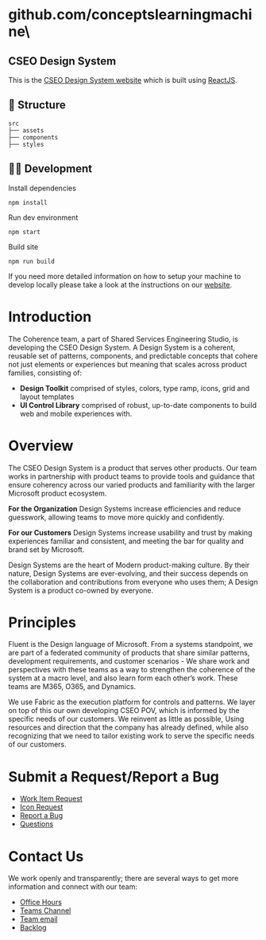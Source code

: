 # github.com/conceptslearningmachine\

## CSEO Design System

This is the [CSEO Design System website](https://microsoft.github.io/cseo-design/) which is built using [ReactJS](https://reactjs.org/).

## 📂 Structure

```
src
├── assets
├── components
├── styles

```

## 👩‍💻 Development

Install dependencies

```
npm install
```

Run dev environment

```
npm start
```

Build site

```
npm run build
```

If you need more detailed information on how to setup your machine to develop locally please take a look at the instructions on our [website](https://microsoft.github.io/cseo-design/).

# Introduction
The Coherence team, a part of Shared Services Engineering Studio, is developing the CSEO Design System.
A Design System is a coherent, reusable set of patterns, components, and predictable concepts that cohere not just elements or experiences but meaning that scales across product families, consisting of:
* **Design Toolkit** comprised of styles, colors, type ramp, icons, grid and layout templates
* **UI Control Library** comprised of robust, up-to-date components to build web and mobile experiences with.

# Overview 
 
The CSEO Design System is a product that serves other products. Our team works in partnership with product teams to provide tools and guidance that ensure coherency across our varied products and familiarity with the larger Microsoft product ecosystem. 
 
**For the Organization**
 Design Systems increase efficiencies and reduce guesswork, allowing teams to move more quickly and confidently.
 
**For our Customers**
 Design Systems increase usability and trust by making experiences familiar and consistent, and meeting the bar for quality and brand set by Microsoft.
 
Design Systems are the heart of Modern product-making culture. By their nature, Design Systems are ever-evolving, and their success depends on the collaboration and contributions from everyone who uses them; A Design System is a product co-owned by everyone.
 
# Principles
 
Fluent is the Design language of Microsoft. From a systems standpoint, we are part of a federated community of products that share similar patterns, development requirements, and customer scenarios - We share work and perspectives with these teams as a way to strengthen the coherence of the system at a macro level, and also learn form each other’s work. These teams are M365, O365, and Dynamics.
 
We use Fabric as the execution platform for controls and patterns. We layer on top of this our own developing CSEO POV, which is informed by the specific needs of our customers. We reinvent as little as possible, Using resources and direction that the company has already defined, while also recognizing that we need to tailor existing work to serve the specific needs of our customers. 

# Submit a Request/Report a Bug

* [Work Item Request](https://github.com/Microsoft/cseo-design/issues/new?template=work-request.md)
* [Icon Request](https://github.com/Microsoft/cseo-design/issues/new?template=icon-request.md)
* [Report a Bug](https://github.com/Microsoft/cseo-design/issues/new?template=bug_report.md)
* [Questions](https://github.com/Microsoft/cseo-design/issues/new?template=question.md)

# Contact Us
 
We work openly and transparently; there are several ways to get more information and connect with our team:
 
* [Office Hours](https://microsoft.sharepoint.com/:o:/r/teams/CSEDesign2/_layouts/15/WopiFrame.aspx?sourcedoc=%7BB84FA9D7-1F9B-4301-BFC5-67A85F5BCC15%7D&file=Coherence%20Notebook&action=default&RootFolder=%2fteams%2fCSEDesign2%2fShared%20Documents%2fCoherence%2fCoherence%20Notebook)
* [Teams Channel](https://teams.microsoft.com/l/channel/19%3a35384be6215e45aea8dfcc504c2d959c%40thread.skype/Coherence?groupId=7cced089-d0d9-4f4a-be05-0a8508165afb&tenantId=72f988bf-86f1-41af-91ab-2d7cd011db47)
* [Team email](mailto:ssedesign_coherence@microsoft.com)
* [Backlog](https://microsoftit.visualstudio.com/OneITVSO)


